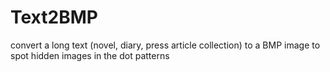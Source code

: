 # Text2BMP
convert a long text (novel, diary, press article collection) to a BMP image to spot hidden images in the dot patterns
